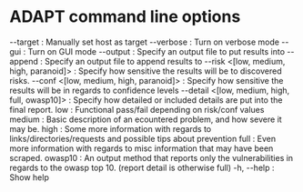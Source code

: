 # ADAPT command line options


--target <host>: Manually set host as target
--verbose : Turn on verbose mode
--gui : Turn on GUI mode
--output <filename> : Specify an output file to put results into 
--append <filename> : Specify an output file to append results to
--risk <[low, medium, high, paranoid]> : Specify how sensitive the results will be to discovered risks. 
--conf <[low, medium, high, paranoid]> : Specify how sensitive the results will be in regards to confidence levels 
--detail <[low, medium, high, full, owasp10]> : Specify how detailed or included details are put into the final report. 
	low : Functional pass/fail depending on risk/conf values 
	medium : Basic description of an ecountered problem, and how severe it may be. 
	high : Some more information with regards to links/directories/requests and possible tips about prevention 
	full : Even more information with regards to misc information that may have been scraped. 
	owasp10 : An output method that reports only the vulnerabilities in regards to the owasp top 10. (report detail is otherwise full) 
-h, --help : Show help
